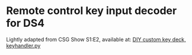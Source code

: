 # Remote control key input decoder for DS4

Lightly adapted from CSG Show S1:E2, available at:
[DIY custom key deck, keyhandler.py](https://github.com/codingwithsomeguy/codingwithsomeguy/blob/master/theshow/s1/e2/keyhandler.py)
